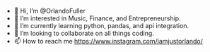 - 👋 Hi, I’m @OrlandoFuller
- 👀 I’m interested in Music, Finance, and Entrepreneurship.
- 🌱 I’m currently learning python, pandas, and api integration.
- 💞️ I’m looking to collaborate on all things coding.
- 📫 How to reach me https://www.instagram.com/iamjustorlando/

<!---
OrlandoFuller/OrlandoFuller is a ✨ special ✨ repository because its `README.md` (this file) appears on your GitHub profile.
You can click the Preview link to take a look at your changes.
--->
